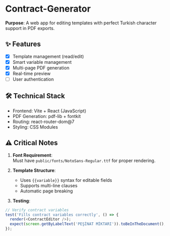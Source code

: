 # Contract-Generator  

**Purpose**: A web app for editing templates with perfect Turkish character support in PDF exports.

## ✨ Features
- [x] Template management (read/edit)
- [x] Smart variable management 
- [x] Multi-page PDF generation
- [x] Real-time preview
- [ ] User authentication

## 🛠 Technical Stack
- Frontend: Vite + React (JavaScript)
- PDF Generation: pdf-lib + fontkit
- Routing: react-router-dom@7
- Styling: CSS Modules

## ⚠ Critical Notes
1. **Font Requirement**:  
   Must have `public/fonts/NotoSans-Regular.ttf` for proper rendering.

2. **Template Structure**:
   - Uses `{{variable}}` syntax for editable fields
   - Supports multi-line clauses
   - Automatic page breaking

3. **Testing**:
```javascript
// Verify contract variables
test('Fills contract variables correctly', () => {
  render(<ContractEditor />);
  expect(screen.getByLabelText('PEŞİNAT MİKTARI')).toBeInTheDocument();
});
```
  